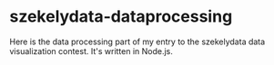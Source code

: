 # szekelydata-dataprocessing
Here is the data processing part of my entry to the szekelydata data visualization contest.
It's written in Node.js.
